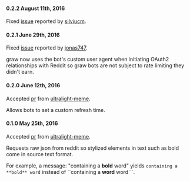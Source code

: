 #### 0.2.2 August 11th, 2016

Fixed [issue](https://github.com/turnage/graw/issues/13) reported by [silviucm](https://github.com/silviucm).

#### 0.2.1 June 29th, 2016

Fixed [issue](https://github.com/turnage/graw/issues/12) reported by [jonas747](https://github.com/jonas747).

graw now uses the bot's custom user agent when initiating OAuth2 relationships with Reddit so graw bots are not
subject to rate limiting they didn't earn.

#### 0.2.0 June 12th, 2016

Accepted [pr](https://github.com/turnage/graw/pull/8) from [ultralight-meme](https://github.com/ultralight-meme).

Allows bots to set a custom refresh time.

#### 0.1.0 May 25th, 2016

Accepted [pr](https://github.com/turnage/graw/pull/9) from [ultralight-meme](https://github.com/ultralight-meme).

Requests raw json from reddit so stylized elements in text such as bold come in source text format.

For example, a message: "containing a **bold** word" yields ```containing a **bold** word``` instead of
``containing a <b>word</b> word```.
